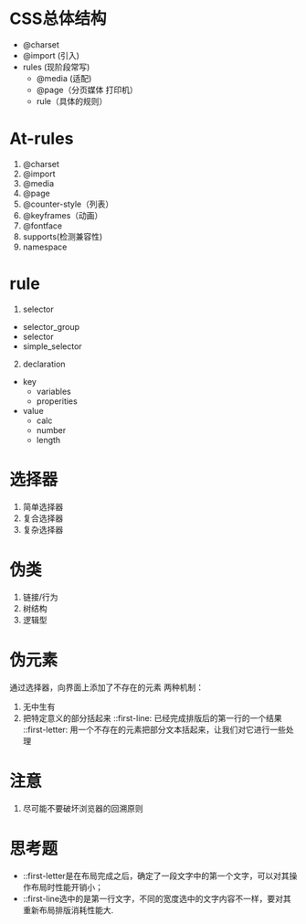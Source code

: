 # CSS总体结构
- @charset
- @import (引入)
- rules (现阶段常写)
  - @media (适配)
  - @page（分页媒体 打印机）
  - rule（具体的规则）

# At-rules
1. @charset
2. @import
3. @media
4. @page
5. @counter-style（列表）
6. @keyframes（动画）
7. @fontface
8. supports(检测兼容性)
9. namespace

# rule
1. selector
  - selector_group
  - selector
  - simple_selector
2. declaration
  - key
    - variables
    - properities
  - value
    - calc
    - number
    - length

# 选择器
1. 简单选择器
2. 复合选择器
3. 复杂选择器

# 伪类
1. 链接/行为
2. 树结构
3. 逻辑型

# 伪元素
通过选择器，向界面上添加了不存在的元素
两种机制：
1. 无中生有
2. 把特定意义的部分括起来
::first-line: 已经完成排版后的第一行的一个结果
::first-letter: 用一个不存在的元素把部分文本括起来，让我们对它进行一些处理
# 注意
1. 尽可能不要破坏浏览器的回溯原则

# 思考题
- ::first-letter是在布局完成之后，确定了一段文字中的第一个文字，可以对其操作布局时性能开销小；
- ::first-line选中的是第一行文字，不同的宽度选中的文字内容不一样，要对其重新布局排版消耗性能大.
